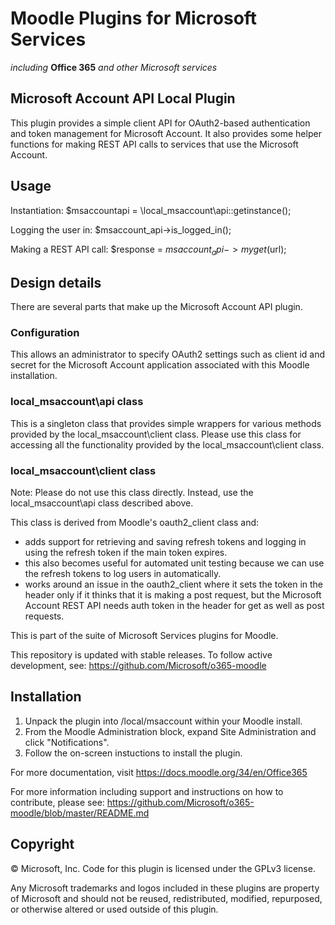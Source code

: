 # Moodle Plugins for Microsoft Services
*including* **Office 365** *and other Microsoft services*

## Microsoft Account API Local Plugin

This plugin provides a simple client API for OAuth2-based authentication and token management for Microsoft Account. It also provides some helper functions for making REST API calls to services that use the Microsoft Account.

## Usage

Instantiation:
    $msaccountapi = \local_msaccount\api::getinstance();

Logging the user in:
        $msaccount_api->is_logged_in();

Making a REST API call:
        $response = $msaccount_api->myget($url);


## Design details

There are several parts that make up the Microsoft Account API plugin.

### Configuration
This allows an administrator to specify OAuth2 settings such as client id and secret for the Microsoft Account application associated with this Moodle installation.

### local_msaccount\api class
This is a singleton class that provides simple wrappers for various methods provided by the local_msaccount\client class. Please use this class for accessing all the functionality provided by the local_msaccount\client class.

### local_msaccount\client class
Note: Please do not use this class directly. Instead, use the local_msaccount\api class described above.

This class is derived from Moodle's oauth2_client class and:
- adds support for retrieving and saving refresh tokens and logging in using the refresh token if the main token expires.
- this also becomes useful for automated unit testing because we can use the refresh tokens to log users in automatically.
- works around an issue in the oauth2_client where it sets the token in the header only if it thinks that it is making a post request, but the Microsoft Account REST API needs auth token in the header for get as well as post requests.

This is part of the suite of Microsoft Services plugins for Moodle.

This repository is updated with stable releases. To follow active development, see: https://github.com/Microsoft/o365-moodle

## Installation

1. Unpack the plugin into /local/msaccount within your Moodle install.
2. From the Moodle Administration block, expand Site Administration and click "Notifications".
3. Follow the on-screen instuctions to install the plugin.

For more documentation, visit https://docs.moodle.org/34/en/Office365

For more information including support and instructions on how to contribute, please see: https://github.com/Microsoft/o365-moodle/blob/master/README.md

## Copyright

&copy; Microsoft, Inc.  Code for this plugin is licensed under the GPLv3 license.

Any Microsoft trademarks and logos included in these plugins are property of Microsoft and should not be reused, redistributed, modified, repurposed, or otherwise altered or used outside of this plugin.
